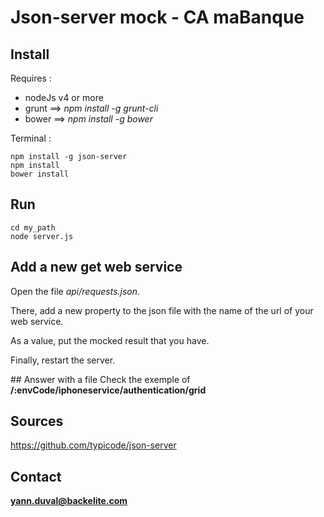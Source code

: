 # Json-server mock - CA maBanque

## Install
Requires :
* nodeJs v4 or more
* grunt ==> _npm install -g grunt-cli_
* bower ==> _npm install -g bower_

Terminal :
```
npm install -g json-server
npm install
bower install
```

## Run
```
cd my_path
node server.js
```

## Add a new get web service
Open the file *api/requests.json*.

There, add a new property to the json file with the name of the url of your web service.

As a value, put the mocked result that you have.

Finally, restart the server.

## Answer with a file
Check the exemple of **/:envCode/iphoneservice/authentication/grid**

## Sources
https://github.com/typicode/json-server

## Contact
**yann.duval@backelite.com**
